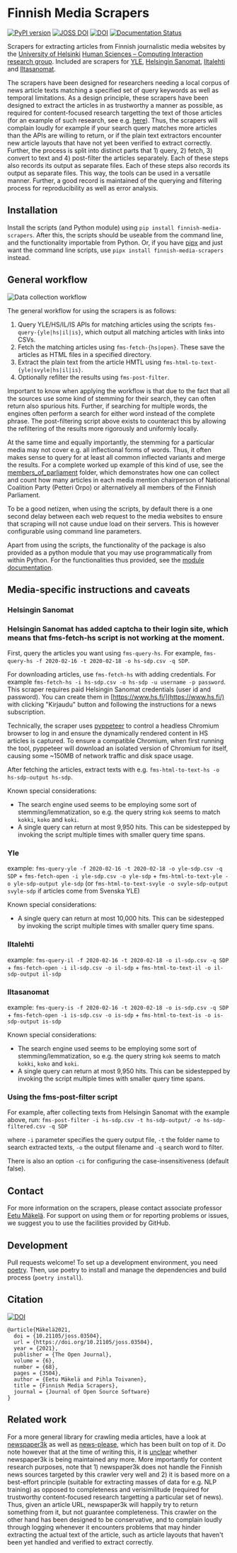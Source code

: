 # Finnish Media Scrapers

[![PyPI version](https://badge.fury.io/py/finnish-media-scrapers.svg)](https://badge.fury.io/py/finnish-media-scrapers) [![JOSS DOI](https://joss.theoj.org/papers/10.21105/joss.03504/status.svg)](https://doi.org/10.21105/joss.03504) [![DOI](https://zenodo.org/badge/335605978.svg)](https://zenodo.org/badge/latestdoi/335605978) [![Documentation Status](https://readthedocs.org/projects/finnish-media-scrapers/badge/?version=latest)](https://finnish-media-scrapers.readthedocs.io/en/latest/?badge=latest)

Scrapers for extracting articles from Finnish journalistic media websites by the [University of Helsinki](https://www.helsinki.fi/) [Human Sciences – Computing Interaction research group](https://heldig.fi/hsci/). Included are scrapers for [YLE](https://www.yle.fi/uutiset/), [Helsingin Sanomat](https://www.hs.fi/), [Iltalehti](https://www.iltalehti.fi/) and [Iltasanomat](https://www.is.fi/).

The scrapers have been designed for researchers needing a local corpus of news article texts matching a specified set of query keywords as well as temporal limitations. As a design principle, these scrapers have been designed to extract the articles in as trustworthy a manner as possible, as required for content-focused research targetting the text of those articles (for an example of such research, see e.g. [here](https://researchportal.helsinki.fi/en/publications/a-year-in-the-spotlight-who-got-the-attention-of-the-media-who-wa)). Thus, the scrapers will complain loudly for example if your search query matches more articles than the APIs are willing to return, or if the plain text extractors encounter new article layouts that have not yet been verified to extract correctly. Further, the process is split into distinct parts that 1) query, 2) fetch, 3) convert to text and 4) post-filter the articles separately. Each of these steps also records its output as separate files. Each of these steps also records its output as separate files. This way, the tools can be used in a versatile manner. Further, a good record is maintained of the querying and filtering process for reproducibility as well as error analysis.

## Installation

Install the scripts (and Python module) using `pip install finnish-media-scrapers`. After this, the scripts should be useable from the command line, and the functionality importable from Python. Or, if you have [pipx](https://pypa.github.io/pipx/) and just want the command line scripts, use `pipx install finnish-media-scrapers` instead.

## General workflow

![Data collection workflow](https://github.com/hsci-r/finnish_media_scrapers/raw/master/images/fms_datacollection_50border.png)

The general workflow for using the scrapers is as follows:

1. Query YLE/HS/IL/IS APIs for matching articles using the scripts `fms-query-{yle|hs|il|is}`, which output all matching articles with links into CSVs.
2. Fetch the matching articles using `fms-fetch-{hs|open}`. These save the articles as HTML files in a specified directory.
3. Extract the plain text from the article HMTL using `fms-html-to-text-{yle|svyle|hs|il|is}`.
4. Optionally refilter the results using `fms-post-filter`.

Important to know when applying the workflow is that due to the fact that all the sources use some kind of stemming for their search, they can often return also spurious hits. Further, if searching for multiple words, the engines often perform a search for either word instead of the complete phrase. The post-filtering script above exists to counteract this by allowing the refiltering of the results more rigorously and uniformly locally.

At the same time and equally importantly, the stemming for a particular media may not cover e.g. all inflectional forms of words. Thus, it often makes sense to query for at least all common inflected variants and merge the results. For a complete worked up example of this kind of use, see the [members_of_parliament](https://github.com/hsci-r/finnish-media-scraper/tree/master/members_of_parliament) folder, which demonstrates how one can collect and count how many articles in each media mention chairperson of National Coalition Party (Petteri Orpo) or alternatively all members of the Finnish Parliament.

To be a good netizen, when using the scripts, by default there is a one second delay between each web request to the media websites to ensure that scraping will not cause undue load on their servers. This is however configurable using command line parameters.

Apart from using the scripts, the functionality of the package is also provided as a python module that you may use programmatically from within Python. For the functionalities thus provided, see the [module documentation](https://finnish-media-scrapers.readthedocs.io/en/latest/).

## Media-specific instructions and caveats

### Helsingin Sanomat

### Helsingin Sanomat has added captcha to their login site, which means that fms-fetch-hs script is not working at the moment.

First, query the articles you want using `fms-query-hs`. For example, `fms-query-hs -f 2020-02-16 -t 2020-02-18 -o hs-sdp.csv -q SDP`.

For downloading articles, use `fms-fetch-hs` with adding credentials. For example `fms-fetch-hs -i hs-sdp.csv -o hs-sdp -u username -p password`. This scraper requires paid Helsingin Sanomat credentials (user id and password). You can create them in [https://www.hs.fi/](https://www.hs.fi/) with clicking "Kirjaudu" button and following the instructions for a news subscription.

Technically, the scraper uses [pyppeteer](https://pypi.org/project/pyppeteer/) to control a headless Chromium browser to log in and ensure the dynamically rendered content in HS articles is captured. To ensure a compatible Chromium, when first running the tool, pyppeteer will download an isolated version of Chromium for itself, causing some ~150MB of network traffic and disk space usage.

After fetching the articles, extract texts with e.g. `fms-html-to-text-hs -o hs-sdp-output hs-sdp`.

Known special considerations:

- The search engine used seems to be employing some sort of stemming/lemmatization, so e.g. the query string `kok` seems to match `kokki`, `koko` and `koki`.
- A single query can return at most 9,950 hits. This can be sidestepped by invoking the script multiple times with smaller query time spans.

### Yle

example: `fms-query-yle -f 2020-02-16 -t 2020-02-18 -o yle-sdp.csv -q SDP` + `fms-fetch-open -i yle-sdp.csv -o yle-sdp` + `fms-html-to-text-yle -o yle-sdp-output yle-sdp` (or `fms-html-to-text-svyle -o svyle-sdp-output svyle-sdp` if articles come from Svenska YLE)

Known special considerations:

- A single query can return at most 10,000 hits. This can be sidestepped by invoking the script multiple times with smaller query time spans.

### Iltalehti

example: `fms-query-il -f 2020-02-16 -t 2020-02-18 -o il-sdp.csv -q SDP` + `fms-fetch-open -i il-sdp.csv -o il-sdp` + `fms-html-to-text-il -o il-sdp-output il-sdp`

### Iltasanomat

example: `fms-query-is -f 2020-02-16 -t 2020-02-18 -o is-sdp.csv -q SDP` + `fms-fetch-open -i is-sdp.csv -o is-sdp` + `fms-html-to-text-is -o is-sdp-output is-sdp`

Known special considerations:

- The search engine used seems to be employing some sort of stemming/lemmatization, so e.g. the query string `kok` seems to match `kokki`, `koko` and `koki`.
- A single query can return at most 9,950 hits. This can be sidestepped by invoking the script multiple times with smaller query time spans.

### Using the fms-post-filter script

For example, after collecting texts from Helsingin Sanomat with the example above, run:
`fms-post-filter -i hs-sdp.csv -t hs-sdp-output/ -o hs-sdp-filtered.csv -q SDP`

where `-i` parameter specifies the query output file, `-t` the folder name to search extracted texts, `-o` the output filename and `-q` search word to filter.

There is also an option `-ci` for configuring the case-insensitiveness (default false).

## Contact

For more information on the scrapers, please contact associate professor [Eetu Mäkelä](http://iki.fi/eetu.makela). For support on using them or for reporting problems or issues, we suggest you to use the facilities provided by GitHub.

## Development

Pull requests welcome! To set up a development environment, you need [poetry](https://python-poetry.org/). Then, use poetry to install and manage the dependencies and build process (`poetry install`).

## Citation

[![DOI](https://joss.theoj.org/papers/10.21105/joss.03504/status.svg)](https://doi.org/10.21105/joss.03504)

```
@article{Mäkelä2021,
  doi = {10.21105/joss.03504},
  url = {https://doi.org/10.21105/joss.03504},
  year = {2021},
  publisher = {The Open Journal},
  volume = {6},
  number = {68},
  pages = {3504},
  author = {Eetu Mäkelä and Pihla Toivanen},
  title = {Finnish Media Scrapers},
  journal = {Journal of Open Source Software}
}
```

## Related work

For a more general library for crawling media articles, have a look at [newspaper3k](https://newspaper.readthedocs.io/en/latest/index.html) as well as [news-please](https://github.com/fhamborg/news-please), which has been built on top of it. Do note however that at the time of writing this, it is [unclear](https://github.com/codelucas/newspaper/issues/878) whether newspaper3k is being maintained any more. More importantly for content research purposes, note that 1) newspaper3k does not handle the Finnish news sources targeted by this crawler very well and 2) it is based more on a best-effort principle (suitable for extracting masses of data for e.g. NLP training) as opposed to completeness and verisimilitude (required for trustworthy content-focused research targetting a particular set of news). Thus, given an article URL, newspaper3k will happily try to return something from it, but not guarantee completeness. This crawler on the other hand has been designed to be conservative, and to complain loudly through logging whenever it encounters problems that may hinder extracting the actual text of the article, such as article layouts that haven't been yet handled and verified to extract correctly.
